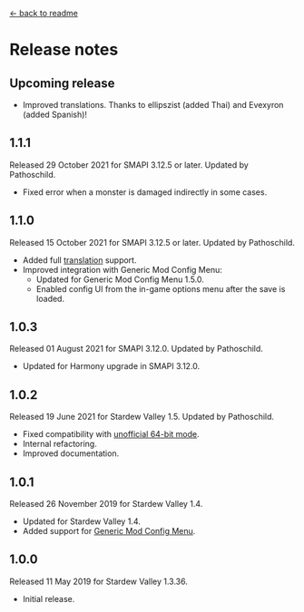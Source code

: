 ﻿﻿[← back to readme](README.md)

# Release notes
## Upcoming release
* Improved translations. Thanks to ellipszist (added Thai) and Evexyron (added Spanish)!

## 1.1.1
Released 29 October 2021 for SMAPI 3.12.5 or later. Updated by Pathoschild.

* Fixed error when a monster is damaged indirectly in some cases.

## 1.1.0
Released 15 October 2021 for SMAPI 3.12.5 or later. Updated by Pathoschild.

* Added full [translation](https://stardewvalleywiki.com/Modding:Translations) support.
* Improved integration with Generic Mod Config Menu:
  * Updated for Generic Mod Config Menu 1.5.0.
  * Enabled config UI from the in-game options menu after the save is loaded.

## 1.0.3
Released 01 August 2021 for SMAPI 3.12.0. Updated by Pathoschild.

* Updated for Harmony upgrade in SMAPI 3.12.0.

## 1.0.2
Released 19 June 2021 for Stardew Valley 1.5. Updated by Pathoschild.

* Fixed compatibility with [unofficial 64-bit mode](https://stardewvalleywiki.com/Modding:Migrate_to_64-bit_on_Windows).
* Internal refactoring.
* Improved documentation.

## 1.0.1
Released 26 November 2019 for Stardew Valley 1.4.

* Updated for Stardew Valley 1.4.
* Added support for [Generic Mod Config Menu](https://www.nexusmods.com/stardewvalley/mods/5098).

## 1.0.0
Released 11 May 2019 for Stardew Valley 1.3.36.

* Initial release.
